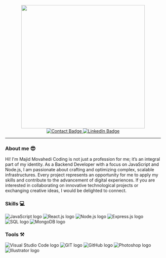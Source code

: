 <div id="header" align="center">
  <img src="https://media4.giphy.com/media/l3q2WMhNcyFOWP280/giphy.gif" width="400"/>
  <div id="badges">
    <a href="https://majidmovahedi.ir/">
      <img src="https://img.shields.io/badge/Contact-black?style=for-the-badge&logo=About.me&logoColor=white" alt="Contact Badge"/>
    </a>
    <a href="https://www.linkedin.com/in/majidmovahedi/">
      <img src="https://img.shields.io/badge/LinkedIn-blue?style=for-the-badge&logo=linkedin&logoColor=white" alt="LinkedIn Badge"/>
    </a>
  </div>
</div>

<hr/>

### About me 😎 

Hi! I'm Majid Movahedi
Coding is not just a profession for me; it’s an integral part of my identity. As a Backend Developer with a focus on JavaScript and Node.js, I am passionate about crafting and optimizing complex, scalable infrastructures.
Every project represents an opportunity for me to apply my skills and contribute to the advancement of digital experiences. If you are interested in collaborating on innovative technological projects or exchanging creative ideas, I would be delighted to connect.

### Skills 💻
<p>
    <img src="https://img.shields.io/badge/JavaScript-F7DF1E?style=for-the-badge&logo=javascript&logoColor=black" alt="JavaScript logo"/>
    <img src="https://img.shields.io/badge/REACT.JS-5cbfb9?style=for-the-badge&logo=react&logoColor=white" alt="React.js logo"/>
    <img src="https://img.shields.io/badge/NODE.JS-41781a?style=for-the-badge&logo=node.js&logoColor=white" alt="Node.js logo"/>
    <img src="https://img.shields.io/badge/EXPRESS.JS-808080?style=for-the-badge&logo=express&logoColor=white" alt="Express.js logo"/>
    <img src="https://img.shields.io/badge/SQL-blue?style=for-the-badge&logo=mysql&logoColor=white" alt="SQL logo"/>
    <img src="https://img.shields.io/badge/MongoDB-4EA94B?style=for-the-badge&logo=mongodb&logoColor=white" alt="MongoDB logo"/>
</p>

### Tools ⚒️
<p>
    <img src="https://img.shields.io/badge/Visual_Studio_Code-0078D4?style=for-the-badge&logo=visual%20studio%20code&logoColor=white" alt="Visual Studio Code logo"/>
    <img src="https://img.shields.io/badge/GIT-E44C30?style=for-the-badge&logo=git&logoColor=white" alt="GIT logo"/>
    <img src="https://img.shields.io/badge/GitHub-100000?style=for-the-badge&logo=github&logoColor=white" alt="GitHub logo"/>
    <img src="https://img.shields.io/badge/Adobe%20Photoshop-31A8FF?style=for-the-badge&logo=Adobe%20Photoshop&logoColor=black" alt="Photoshop logo"/>
    <img src="https://img.shields.io/badge/Adobe%20Illustrator-FF9A00?style=for-the-badge&logo=adobe%20illustrator&logoColor=white" alt="Illustrator logo"/>
</p>

